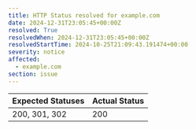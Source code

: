 ```yaml
---
title: HTTP Status resolved for example.com
date: 2024-12-31T23:05:45+00:00Z
resolved: True
resolvedWhen: 2024-12-31T23:05:45+00:00Z
resolvedStartTime: 2024-10-25T21:09:43.191474+00:00
severity: notice
affected:
  - example.com
section: issue
---
```


| Expected Statuses | Actual Status  |
|-------------------|----------------|
| 200, 301, 302 | 200 |
